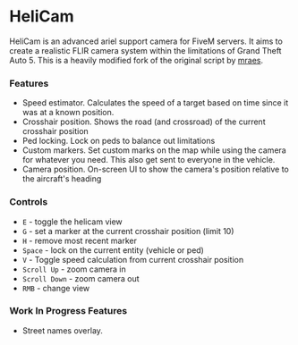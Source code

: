 # HeliCam
HeliCam is an advanced ariel support camera for FiveM servers. It aims to create a realistic FLIR camera system within the limitations of Grand Theft Auto 5. This is a heavily modified fork of the original script by [mraes](https://forum.cfx.re/t/release-heli-script/24094).

### Features
- Speed estimator. Calculates the speed of a target based on time since it was at a known position.
- Crosshair position. Shows the road (and crossroad) of the current crosshair position
- Ped locking. Lock on peds to balance out limitations
- Custom markers. Set custom marks on the map while using the camera for whatever you need. This also get sent to everyone in the vehicle.
- Camera position. On-screen UI to show the camera's position relative to the aircraft's heading



### Controls
- `E` - toggle the helicam view
- `G` - set a marker at the current crosshair position (limit 10)
- `H` - remove most recent marker
- `Space` - lock on the current entity (vehicle or ped)
- `V` - Toggle speed calculation from current crosshair position
- `Scroll Up` - zoom camera in
- `Scroll Down` - zoom camera out
- `RMB` - change view


### Work In Progress Features
- Street names overlay.

